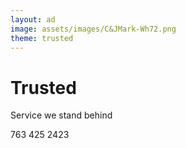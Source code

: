 ```yaml
---
layout: ad
image: assets/images/C&JMark-Wh72.png
theme: trusted
---
```


# Trusted

Service we stand behind

763 425 2423
